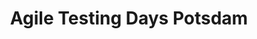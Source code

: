 ---
priority: 0.1
title: Agile Testing Days Potsdam
excerpt: Onboarding Engineers
categories: speaking
layout: posts
comments: true
background-image: words.jpg
---